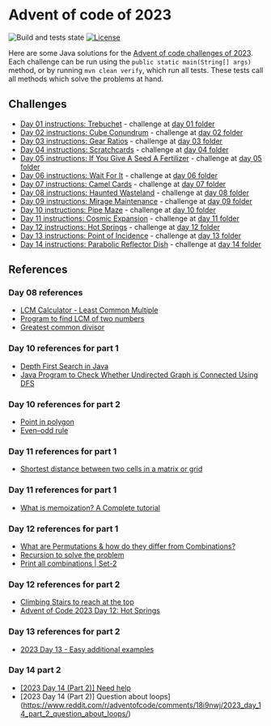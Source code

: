 # Advent of code of 2023

![Build and tests state](https://github.com/dufernandes/advent-of-code/actions/workflows/maven.yml/badge.svg?branch=main) [![License](https://img.shields.io/badge/License-Apache_2.0-blue.svg)](https://opensource.org/licenses/Apache-2.0)

Here are some Java solutions for the [Advent of code challenges of 2023](https://adventofcode.com/2023). Each challenge can be run using the `public static main(String[] args)` method, or by running `mvn clean verify`, which run all tests. These tests call all methods which solve the problems at hand.

## Challenges

- [Day 01 instructions: Trebuchet](https://adventofcode.com/2023/day/1) - challenge at [day 01 folder](src/main/java/advent/of/code/year_2023/day01)
- [Day 02 instructions: Cube Conundrum](https://adventofcode.com/2023/day/2) - challenge at [day 02 folder](src/main/java/advent/of/code/year_2023/day02)
- [Day 03 instructions: Gear Ratios](https://adventofcode.com/2023/day/3) - challenge at [day 03 folder](src/main/java/advent/of/code/year_2023/day03)
- [Day 04 instructions: Scratchcards](https://adventofcode.com/2023/day/4) - challenge at [day 04 folder](src/main/java/advent/of/code/year_2023/day04)
- [Day 05 instructions: If You Give A Seed A Fertilizer](https://adventofcode.com/2023/day/5) - challenge at [day 05 folder](src/main/java/advent/of/code/year_2023/day05)
- [Day 06 instructions: Wait For It](https://adventofcode.com/2023/day/6) - challenge at [day 06 folder](src/main/java/advent/of/code/year_2023/day06)
- [Day 07 instructions: Camel Cards](https://adventofcode.com/2023/day/7) - challenge at [day 07 folder](src/main/java/advent/of/code/year_2023/day07)
- [Day 08 instructions: Haunted Wasteland](https://adventofcode.com/2023/day/8) - challenge at [day 08 folder](src/main/java/advent/of/code/year_2023/day08)
- [Day 09 instructions: Mirage Maintenance](https://adventofcode.com/2023/day/9) - challenge at [day 09 folder](src/main/java/advent/of/code/year_2023/day09)
- [Day 10 instructions: Pipe Maze](https://adventofcode.com/2023/day/10) - challenge at [day 10 folder](src/main/java/advent/of/code/year_2023/day10)
- [Day 11 instructions: Cosmic Expansion](https://adventofcode.com/2023/day/11) - challenge at [day 11 folder](src/main/java/advent/of/code/year_2023/day11)
- [Day 12 instructions: Hot Springs](https://adventofcode.com/2023/day/12) - challenge at [day 12 folder](src/main/java/advent/of/code/year_2023/day12)
- [Day 13 instructions: Point of Incidence](https://adventofcode.com/2023/day/13) - challenge at [day 13 folder](src/main/java/advent/of/code/year_2023/day13)
- [Day 14 instructions: Parabolic Reflector Dish](https://adventofcode.com/2023/day/14) - challenge at [day 14 folder](src/main/java/advent/of/code/year_2023/day14)

## References

### Day 08 references

- [LCM Calculator - Least Common Multiple](https://www.calculatorsoup.com/calculators/math/lcm.php)
- [Program to find LCM of two numbers](https://www.geeksforgeeks.org/program-to-find-lcm-of-two-numbers/)
- [Greatest common divisor](https://en.wikipedia.org/wiki/Greatest_common_divisor)

### Day 10 references for part 1

- [Depth First Search in Java](https://www.baeldung.com/java-depth-first-search)
- [Java Program to Check Whether Undirected Graph is Connected Using DFS](https://www.geeksforgeeks.org/java-program-to-check-whether-undirected-graph-is-connected-using-dfs/)

### Day 10 references for part 2
- [Point in polygon](https://en.wikipedia.org/wiki/Point_in_polygon)
- [Even–odd rule](https://en.wikipedia.org/wiki/Even%E2%80%93odd_rule)

### Day 11 references for part 1
- [Shortest distance between two cells in a matrix or grid](https://www.geeksforgeeks.org/shortest-distance-two-cells-matrix-grid/)

### Day 11 references for part 1
- [What is memoization? A Complete tutorial](https://www.geeksforgeeks.org/what-is-memoization-a-complete-tutorial/)

### Day 12 references for part 1
- [What are Permutations & how do they differ from Combinations?](https://www.youtube.com/watch?v=us0cYQXQpxg&t=114s)
- [Recursion to solve the problem](https://www.reddit.com/r/adventofcode/comments/18gj7kj/comment/kd33avp/?utm_source=share&utm_medium=web2x&context=3)
- [Print all combinations | Set-2](https://www.geeksforgeeks.org/print-all-possible-combinations-of-r-elements-in-a-given-array-of-size-n/)

### Day 12 references for part 2
- [Climbing Stairs to reach at the top](https://www.geeksforgeeks.org/count-ways-reach-nth-stair/)
- [Advent of Code 2023 Day 12: Hot Springs](https://www.youtube.com/watch?v=g3Ms5e7Jdqo)

### Day 13 references for part 2
- [2023 Day 13 - Easy additional examples](https://old.reddit.com/r/adventofcode/comments/18hitog/2023_day_13_easy_additional_examples/kd9nil6/)

### Day 14 part 2
- [[2023 Day 14 (Part 2)] Need help](https://www.reddit.com/r/adventofcode/comments/18i432k/2023_day_14_part_2_need_help/)
- [2023 Day 14 (Part 2)] Question about loops](https://www.reddit.com/r/adventofcode/comments/18i9nwj/2023_day_14_part_2_question_about_loops/)
